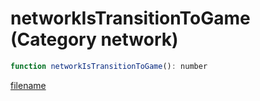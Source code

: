 # networkIsTransitionToGame (Category network)

```js
function networkIsTransitionToGame(): number
```

[filename](networkIsTransitionToGame_m.md ':include')